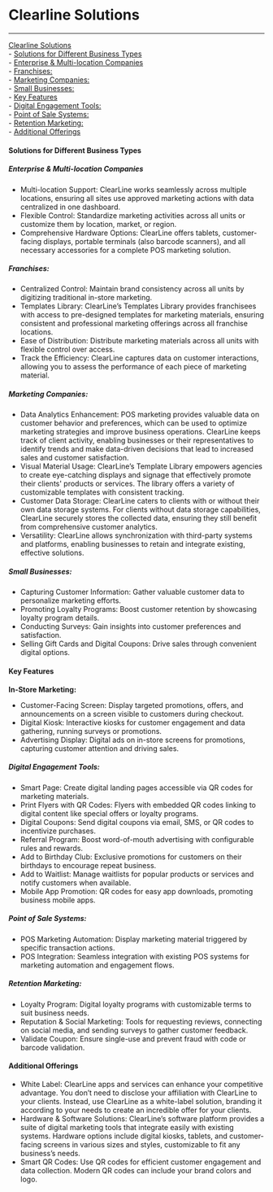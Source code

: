 # Clearline Solutions
___
  [Clearline Solutions](#clearline-solutions)  
      - [Solutions for Different Business Types](#solutions-for-different-business-types)  
        - [Enterprise \& Multi-location Companies](#enterprise--multi-location-companies)  
        - [Franchises:](#franchises)  
        - [Marketing Companies:](#marketing-companies)  
        - [Small Businesses:](#small-businesses)  
      - [Key Features](#key-features)  
        - [Digital Engagement Tools:](#digital-engagement-tools)  
        - [Point of Sale Systems:](#point-of-sale-systems)  
        - [Retention Marketing:](#retention-marketing)  
      - [Additional Offerings](#additional-offerings)  


#### Solutions for Different Business Types

##### Enterprise & Multi-location Companies
  * Multi-location Support: ClearLine works seamlessly across multiple locations, ensuring all sites use approved marketing actions with data centralized in one dashboard.
  * Flexible Control: Standardize marketing activities across all units or customize them by location, market, or region.
  * Comprehensive Hardware Options: ClearLine offers tablets, customer-facing displays, portable terminals (also barcode scanners), and all necessary accessories for a complete POS marketing solution.  
    
  
##### Franchises:
  * Centralized Control: Maintain brand consistency across all units by digitizing traditional in-store marketing.
  * Templates Library: ClearLine’s Templates Library provides franchisees with access to pre-designed templates for marketing materials, ensuring consistent and professional marketing offerings across all franchise locations.
  * Ease of Distribution: Distribute marketing materials across all units with flexible control over access.
  * Track the Efficiency: ClearLine captures data on customer interactions, allowing you to assess the performance of each piece of marketing material.  
  
##### Marketing Companies:
  * Data Analytics Enhancement: POS marketing provides valuable data on customer behavior and preferences, which can be used to optimize marketing strategies and improve business operations. ClearLine keeps track of client activity, enabling businesses or their representatives to identify trends and make data-driven decisions that lead to increased sales and customer satisfaction.
  * Visual Material Usage: ClearLine’s Template Library empowers agencies to create eye-catching displays and signage that effectively promote their clients' products or services. The library offers a variety of customizable templates with consistent tracking.
  * Customer Data Storage: ClearLine caters to clients with or without their own data storage systems. For clients without data storage capabilities, ClearLine securely stores the collected data, ensuring they still benefit from comprehensive customer analytics.
  * Versatility: ClearLine allows synchronization with third-party systems and platforms, enabling businesses to retain and integrate existing, effective solutions.  
  
##### Small Businesses:  
  * Capturing Customer Information: Gather valuable customer data to personalize marketing efforts.
  * Promoting Loyalty Programs: Boost customer retention by showcasing loyalty program details.
  * Conducting Surveys: Gain insights into customer preferences and satisfaction.
  * Selling Gift Cards and Digital Coupons: Drive sales through convenient digital options.  
  
#### Key Features
**In-Store Marketing:**
* Customer-Facing Screen: Display targeted promotions, offers, and announcements on a screen visible to customers during checkout.
* Digital Kiosk: Interactive kiosks for customer engagement and data gathering, running surveys or promotions.
* Advertising Display: Digital ads on in-store screens for promotions, capturing customer attention and driving sales.  

##### Digital Engagement Tools:
* Smart Page: Create digital landing pages accessible via QR codes for marketing materials.
* Print Flyers with QR Codes: Flyers with embedded QR codes linking to digital content like special offers or loyalty programs.
* Digital Coupons: Send digital coupons via email, SMS, or QR codes to incentivize purchases.
* Referral Program: Boost word-of-mouth advertising with configurable rules and rewards.
* Add to Birthday Club: Exclusive promotions for customers on their birthdays to encourage repeat business.
* Add to Waitlist: Manage waitlists for popular products or services and notify customers when available.
* Mobile App Promotion: QR codes for easy app downloads, promoting business mobile apps.  

##### Point of Sale Systems:  

* POS Marketing Automation: Display marketing material triggered by specific transaction actions.
* POS Integration: Seamless integration with existing POS systems for marketing automation and engagement flows.  

##### Retention Marketing:  
* Loyalty Program: Digital loyalty programs with customizable terms to suit business needs.
* Reputation & Social Marketing: Tools for requesting reviews, connecting on social media, and sending surveys to gather customer feedback.
* Validate Coupon: Ensure single-use and prevent fraud with code or barcode validation.  

#### Additional Offerings
* White Label: ClearLine apps and services can enhance your competitive advantage. You don’t need to disclose your affiliation with ClearLine to your clients. Instead, use ClearLine as a white-label solution, branding it according to your needs to create an incredible offer for your clients.
* Hardware & Software Solutions: ClearLine’s software platform provides a suite of digital marketing tools that integrate easily with existing systems. Hardware options include digital kiosks, tablets, and customer-facing screens in various sizes and styles, customizable to fit any business’s needs.
* Smart QR Codes: Use QR codes for efficient customer engagement and data collection. Modern QR codes can include your brand colors and logo.
